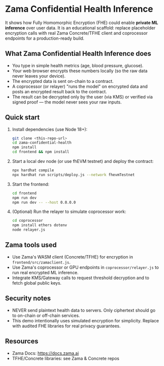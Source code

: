 # Zama Confidential Health Inference 

It shows how Fully Homomorphic Encryption (FHE) could enable **private ML inference** over user data. It is an educational scaffold: replace placeholder encryption calls with real Zama Concrete/TFHE client and coprocessor endpoints for a production-ready build.

## What Zama Confidential Health Inference does
- You type in simple health metrics (age, blood pressure, glucose).
- Your web browser encrypts these numbers locally (so the raw data never leaves your device).
- The encrypted data is sent on-chain to a contract.
- A coprocessor (or relayer) "runs the model" on encrypted data and posts an encrypted result back to the contract.
- The result can be decrypted only by the user (via KMS) or verified via signed proof — the model never sees your raw inputs.

## Quick start 
1. Install dependencies (use Node 18+):
   ```bash
   git clone <this-repo-url>
   cd zama-confidential-health
   npm install
   cd frontend && npm install
   ```

2. Start a local dev node (or use fhEVM testnet) and deploy the contract:
   ```bash
   npx hardhat compile
   npx hardhat run scripts/deploy.js --network fhevmTestnet
   ```

3. Start the frontend:
   ```bash
   cd frontend
   npm run dev
   npm run dev -- --host 0.0.0.0
   ```

4. (Optional) Run the relayer to simulate coprocessor work:
   ```bash
   cd coprocessor
   npm install ethers dotenv
   node relayer.js
   ```

## Zama tools used
- Use Zama's WASM client (Concrete/TFHE) for encryption in `frontend/src/zamaclient.js`.
- Use Zama's coprocessor or GPU endpoints in `coprocessor/relayer.js` to run real encrypted ML inference.
- Integrate KMS/Gateway calls to request threshold decryption and to fetch global public keys.

## Security notes
- NEVER send plaintext health data to servers. Only ciphertext should go to on-chain or off-chain services.
- This demo intentionally uses simulated encryption for simplicity. Replace with audited FHE libraries for real privacy guarantees.

## Resources
- Zama Docs: https://docs.zama.ai
- TFHE/Concrete libraries: see Zama & Concrete repos


